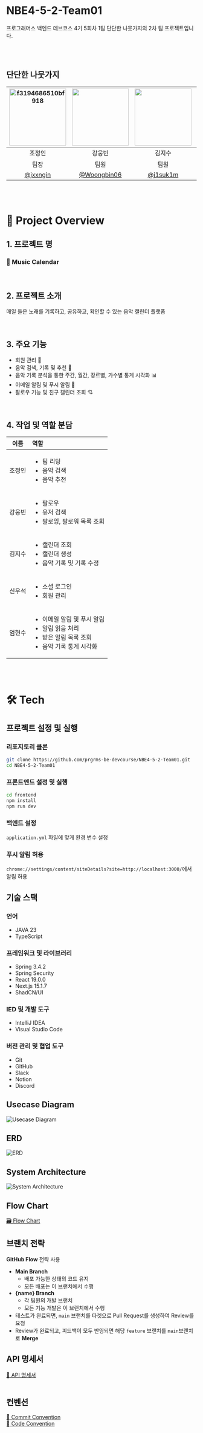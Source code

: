 # NBE4-5-2-Team01
프로그래머스 백엔드 데브코스 4기 5회차 1팀 단단한 나뭇가지의 2차 팀 프로젝트입니다.

<br/>
<br/>

## 단단한 나뭇가지

|<img height="150" style="width: auto;" alt="f3194686510bf918" src="https://github.com/user-attachments/assets/3e0031c5-95f6-4441-a18b-8878b4b357df" />|<img src="https://github.com/user-attachments/assets/1dfa0b9a-c333-40f5-9a7d-24581852465d" height="150" style="width: auto;">|<img src="https://github.com/user-attachments/assets/b446944e-9778-4beb-9733-b721df9278ef" height="150" style="width: auto;">|<img alt="f3194686510bf918" src="https://github.com/user-attachments/assets/0c0ec2fd-865b-456a-b9d5-ab110043ef51" height="150" style="width: auto;" />|<img height="150" style="width: auto;" alt="f3194686510bf918" src="https://github.com/user-attachments/assets/357b8f26-e3cb-4a35-b0ee-eff9da86a967" />|
|:--:|:--:|:--:|:--:|:--:|
|조정인|강웅빈|김지수|신우석|엄현수|
|팀장|팀원|팀원|팀원|팀원|
|[@jxxngin](https://github.com/jxxngin)|[@Woongbin06](https://github.com/Woongbin06)|[@j1suk1m](https://github.com/j1suk1m)|[@shinwoos](https://github.com/shinwoos)|[@sameom1048](https://github.com/sameom1048)|

<br/>
<br/>

# 📆 Project Overview

## 1. 프로젝트 명
### 📆 Music Calendar

<br/>

## 2. 프로젝트 소개
매일 들은 노래를 기록하고, 공유하고, 확인할 수 있는 음악 캘린더 플랫폼

<br/>

## 3. 주요 기능
- 회원 관리 👥
- 음악 검색, 기록 및 추천 🎵
- 음악 기록 분석을 통한 주간, 월간, 장르별, 가수별 통계 시각화 📊
- 이메일 알림 및 푸시 알림 🔔
- 팔로우 기능 및 친구 캘린더 조회 💘

<br/>

## 4. 작업 및 역할 분담
|이름|역할|
|:---:|:---|
|조정인|<ul><li>팀 리딩</li><li>음악 검색</li><li>음악 추천</li></ul>|
|강웅빈|<ul><li>팔로우</li><li>유저 검색</li><li>팔로잉, 팔로워 목록 조회</li></ul>|
|김지수|<ul><li>캘린더 조회</li><li>캘린더 생성</li><li>음악 기록 및 기록 수정</li></ul>|
|신우석|<ul><li>소셜 로그인</li><li>회원 관리</li></ul>|
|엄현수|<ul><li>이메일 알림 및 푸시 알림</li><li>알림 읽음 처리</li><li>받은 알림 목록 조회</li><li>음악 기록 통계 시각화</li></ul>|

<br/>
<br/>

# 🛠️ Tech
## 프로젝트 설정 및 실행
### 리포지토리 클론  
```bash
git clone https://github.com/prgrms-be-devcourse/NBE4-5-2-Team01.git
cd NBE4-5-2-Team01
```

### 프론트엔드 설정 및 실행
```bash
cd frontend
npm install
npm run dev
```

### 백엔드 설정
`application.yml` 파일에 맞게 환경 변수 설정

### 푸시 알림 허용
`chrome://settings/content/siteDetails?site=http://localhost:3000/`에서 알림 허용

## 기술 스택
### 언어
- JAVA   23
- TypeScript

### 프레임워크 및 라이브러리
- Spring   3.4.2
- Spring  Security
- React   19.0.0
- Next.js   15.1.7
- ShadCN/UI
  
### IED 및 개발 도구
- IntelliJ IDEA
- Visual Studio Code

### 버전 관리 및 협업 도구
- Git
- GitHub
- Slack
- Notion
- Discord

## Usecase Diagram
![Usecase Diagram](https://github.com/user-attachments/assets/bb40ca6e-387e-4ec0-a72c-f0251057f4b2)

## ERD
![ERD](https://github.com/user-attachments/assets/04f4b578-ab86-479a-9338-4fdbfa06d35c)

## System Architecture
![System Architecture](https://github.com/user-attachments/assets/117881b9-3f0e-49c9-b4a7-1b0c94fed91b)

## Flow Chart
[🗃️ Flow Chart](https://github.com/prgrms-be-devcourse/NBE4-5-2-Team01/wiki/%F0%9F%97%83%EF%B8%8F-Flow-Chart)

## 브랜치 전략
**GitHub Flow** 전략 사용
- **Main Branch**
  - 배포 가능한 상태의 코드 유지
  - 모든 배포는 이 브랜치에서 수행
- **{name} Branch**
  - 각 팀원의 개발 브랜치
  - 모든 기능 개발은 이 브랜치에서 수행
- 테스트가 완료되면, ```main``` 브랜치를 타겟으로 Pull Request를 생성하여 Review를 요청
- Review가 완료되고, 피드백이 모두 반영되면 해당 ```feature``` 브랜치를 ```main```브랜치로 **Merge**

## API 명세서
[📝 API 명세서](https://github.com/prgrms-be-devcourse/NBE4-5-2-Team01/wiki/%F0%9F%93%9D-API-%EB%AA%85%EC%84%B8%EC%84%9C)
<br/>
<br/>

## 컨벤션
[🎯 Commit Convention](https://github.com/prgrms-be-devcourse/NBE4-5-2-Team01/wiki/%F0%9F%93%8C-Git-Commit-Message-Convention)
<br/>
[📌 Code Convention](https://github.com/prgrms-be-devcourse/NBE4-5-2-Team01/wiki/%F0%9F%93%8C-Code-Convention)
